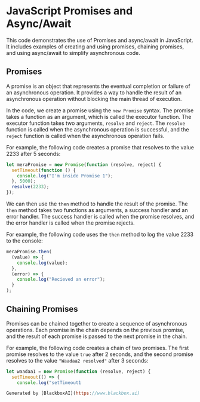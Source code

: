 # JavaScript Promises and Async/Await

This code demonstrates the use of Promises and async/await in JavaScript. It includes examples of creating and using promises, chaining promises, and using async/await to simplify asynchronous code.

## Promises

A promise is an object that represents the eventual completion or failure of an asynchronous operation. It provides a way to handle the result of an asynchronous operation without blocking the main thread of execution.

In the code, we create a promise using the `new Promise` syntax. The promise takes a function as an argument, which is called the executor function. The executor function takes two arguments, `resolve` and `reject`. The `resolve` function is called when the asynchronous operation is successful, and the `reject` function is called when the asynchronous operation fails.

For example, the following code creates a promise that resolves to the value 2233 after 5 seconds:

```javascript
let meraPromise = new Promise(function (resolve, reject) {
  setTimeout(function () {
    console.log("I'm inside Promise 1");
  }, 5000);
  resolve(2233);
});
```

We can then use the `then` method to handle the result of the promise. The `then` method takes two functions as arguments, a success handler and an error handler. The success handler is called when the promise resolves, and the error handler is called when the promise rejects.

For example, the following code uses the `then` method to log the value 2233 to the console:

```javascript
meraPromise.then(
  (value) => {
    console.log(value);
  },
  (error) => {
    console.log("Recieved an error");
  }
);
```

## Chaining Promises

Promises can be chained together to create a sequence of asynchronous operations. Each promise in the chain depends on the previous promise, and the result of each promise is passed to the next promise in the chain.

For example, the following code creates a chain of two promises. The first promise resolves to the value `true` after 2 seconds, and the second promise resolves to the value `"Waadaa2 resolved"` after 3 seconds:

```javascript
let waadaa1 = new Promise(function (resolve, reject) {
  setTimeout(() => {
    console.log("setTimeout1

Generated by [BlackboxAI](https://www.blackbox.ai)
```
